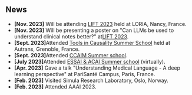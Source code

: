 ## News

<ul>
<li><strong>[Nov. 2023]</strong> Will be attending <a href="https://lift2023.sciencesconf.org/">LIFT 2023</a> held at LORIA, Nancy, France.</li>
<li><strong>[Nov. 2023]</strong> Will be presenting a poster on "Can LLMs be used to understand clinical notes better?" at<a href="https://lift2023.sciencesconf.org/">LIFT 2023</a>.</li>
<li><strong>[Sept. 2023]</strong>Attended <a href="https://quarter-on-causality.github.io/practice/">Tools in Causality Summer School</a> held at Autrans, Grenoble, France.</li>
<li><strong>[Sept. 2023]</strong>Attended <a href="https://ccaim.cam.ac.uk/summer-school/">CCAIM Summer school</a>.</li>
<li><strong>[July 2023]</strong>Attended <a href="https://essai.si/">ESSAI & ACAI Summer school</a> (virtually).</li>
<li><strong>[Apr. 2023]</strong> Gave a talk "Understanding Medical Language - A deep learning perspective" at PariSanté Campus, Paris, France.</li>
<li><strong>[Feb. 2023]</strong> Visited Simula Research Laboratory, Oslo, Norway.</li>
<li><strong>[Feb. 2023]</strong> Attended AAAI 2023.</li>
</ul>
